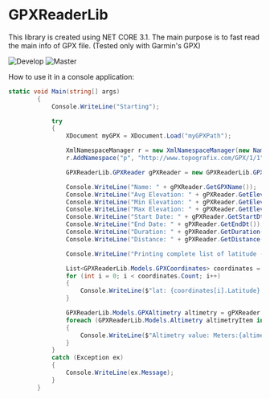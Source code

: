 # GPXReaderLib

This library is created using NET CORE 3.1. The main purpose is to fast read the main info of GPX file. (Tested only with Garmin's GPX)

![Develop](https://github.com/enricobenedos/GPXReaderLib/workflows/Develop/badge.svg?branch=develop) ![Master](https://github.com/enricobenedos/GPXReaderLib/workflows/Master/badge.svg?branch=master)

How to use it in a console application:
```c#
static void Main(string[] args)
        {
            Console.WriteLine("Starting");

            try
            {
                XDocument myGPX = XDocument.Load("myGPXPath");

                XmlNamespaceManager r = new XmlNamespaceManager(new NameTable());
                r.AddNamespace("p", "http://www.topografix.com/GPX/1/1");

                GPXReaderLib.GPXReader gPXReader = new GPXReaderLib.GPXReader(myGPX, r);

                Console.WriteLine("Name: " + gPXReader.GetGPXName());
                Console.WriteLine("Avg Elevation: " + gPXReader.GetElevation(GPXReaderLib.GPXReader.ElevationType.Avg));
                Console.WriteLine("Min Elevation: " + gPXReader.GetElevation(GPXReaderLib.GPXReader.ElevationType.Min));
                Console.WriteLine("Max Elevation: " + gPXReader.GetElevation(GPXReaderLib.GPXReader.ElevationType.Max));
                Console.WriteLine("Start Date: " + gPXReader.GetStartDt());
                Console.WriteLine("End Date: " + gPXReader.GetEndDt());
                Console.WriteLine("Duration: " + gPXReader.GetDuration());
                Console.WriteLine("Distance: " + gPXReader.GetDistance());

                Console.WriteLine("Printing complete list of latitude - longitude");

                List<GPXReaderLib.Models.GPXCoordinates> coordinates = gPXReader.GetGPXCoordinates();
                for (int i = 0; i < coordinates.Count; i++)
                {
                    Console.WriteLine($"lat: {coordinates[i].Latitude} - lon: {coordinates[i].Longitude}");
                }

                GPXReaderLib.Models.GPXAltimetry altimetry = gPXReader.GetGPXAltimetry();
                foreach (GPXReaderLib.Models.Altimetry altimetryItem in altimetry.Altimetries)
                {
                    Console.WriteLine($"Altimetry value: Meters:{altimetryItem.Elevation} - KM:{altimetryItem.Kilometers}");
                }
            }
            catch (Exception ex)
            {
                Console.WriteLine(ex.Message);
            }
        }
```
